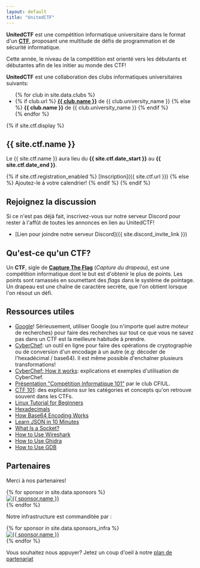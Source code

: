 ```yaml
---
layout: default
title: "UnitedCTF"
---
```


**UnitedCTF** est une compétition informatique universitaire dans le format d'un **[CTF](#quest-ce-quun-ctf)**, proposant une multitude de défis de programmation et de sécurité informatique.

Cette année, le niveau de la compétition est orienté vers les débutants et débutantes afin de les initier au monde des CTF!

**UnitedCTF** est une collaboration des clubs informatiques universitaires suivants:
<ul>  
  {% for club in site.data.clubs %}
  <li>
    {% if club.url %}
      <b><a href="{{ club.url }}">{{ club.name }}</a></b> de {{ club.university_name }}
    {% else %}
      <b>{{ club.name }}</b> de {{ club.university_name }}
    {% endif %}
  </li>
  {% endfor %}
</ul>

{% if site.ctf.display %}

## {{ site.ctf.name }}

Le {{ site.ctf.name }} aura lieu du <b>{{ site.ctf.date_start }}</b> au <b>{{ site.ctf.date_end }}</b>.

{% if site.ctf.registration_enabled %}
 [Inscription]({{ site.ctf.url }})
{% else %}
Ajoutez-le à votre calendrier!
{% endif %}
{% endif %}

## Rejoignez la discussion

Si ce n'est pas déjà fait, inscrivez-vous sur notre serveur Discord pour rester à l'affût de toutes les annonces en lien au UnitedCTF!

- [Lien pour joindre notre serveur Discord]({{ site.discord_invite_link }})

## Qu'est-ce qu'un CTF?

Un **CTF**, sigle de **[Capture The Flag](https://fr.wikipedia.org/wiki/Capture_du_drapeau#En_s%C3%A9curit%C3%A9_de_l'information)** (_Capture du drapeau_), est une compétition informatique dont le but est d'obtenir le plus de points. Les points sont ramassés en soumettant des _flags_ dans le système de pointage. Un drapeau est une chaîne de caractère secrète, que l'on obtient lorsque l'on résout un défi.

## Ressources utiles

  <ul>
    <li><a href="https://www.google.com" target="_blank">Google</a>! Sérieusement, utiliser Google (ou n'importe quel autre moteur de recherches) pour faire des recherches sur tout ce que vous ne savez pas dans un CTF est la meilleure habitude à prendre.</li>
    <li><a href="https://gchq.github.io/CyberChef/" target="_blank">CyberChef</a>: un outil en ligne pour faire des
        opérations de cryptographie ou de conversion d'un encodage à un autre (e.g: décoder de l'hexadécimal / base64). Il
        est même possible d'enchaîner plusieurs transformations!</li>
    <li><a href="https://github.com/gchq/CyberChef#how-it-works" target="_blank">CyberChef: How it works</a>: explications
        et exemples d'utilisation de CyberChef.</li>
    <li><a href="https://docs.google.com/presentation/d/11IYBrpSES1l3gUTqPEQs7TsR9ngiUphuOWH0sBaxtKs/edit?usp=sharing"
            target="_blank">Présentation "Compétition Informatique 101"</a> par le club CFIUL.</li>
    <li><a href="https://ctf101.org/" target="_blank">CTF 101</a>: des explications sur les catégories et concepts qu'on
        retrouve souvent dans les CTFs.</li>
    <li><a href="https://ryanstutorials.net/linuxtutorial/" target="_blank">Linux Tutorial for Beginners</a></li>
    <li><a href="https://www.mathsisfun.com/hexadecimals.html" target="_blank">Hexadecimals</a></li>
    <li><a href="https://www.lifewire.com/base64-encoding-overview-1166412" target="_blank">How Base64 Encoding Works</a>
    </li>
    <li><a href="https://beginnersbook.com/2015/04/json-tutorial/" target="_blank">Learn JSON in 10 Minutes</a></li>
    <li><a href="https://docs.oracle.com/javase/tutorial/networking/sockets/definition.html" target="_blank">What Is a
            Socket?</a></li>
    <li><a href="https://www.varonis.com/blog/how-to-use-wireshark/" target="_blank">How to Use Wireshark</a></li>
    <li><a href="https://www.varonis.com/blog/how-to-use-ghidra" target="_blank">How to Use Ghidra</a></li>
    <li><a href="https://www.geeksforgeeks.org/gdb-step-by-step-introduction/" target="_blank">How to Use GDB</a></li>
  </ul>

## Partenaires

Merci à nos partenaires!

  <div class="sponsors">
  {% for sponsor in site.data.sponsors %}
    <div class="sponsor">
      <a href="{{ sponsor.url }}" target="_blank">
        <img width="{{ sponsor.image_width }}" src="{{ sponsor.image_url }}" alt="{{ sponsor.name }}"/>
      </a>
    </div>
  {% endfor %}
  </div>

  Notre infrastructure est commanditée par :
  <div class="sponsors">
  {% for sponsor in site.data.sponsors_infra %}
    <div class="sponsor">
      <a href="{{ sponsor.url }}" target="_blank">
        <img width="{{ sponsor.image_width }}" src="{{ sponsor.image_url }}" alt="{{ sponsor.name }}"/>
      </a>
    </div>
  {% endfor %}
  </div>

Vous souhaitez nous appuyer? Jetez un coup d'oeil à notre <a href="/UnitedCTF-Plan-Partenariat.pdf" target="_blank">plan de partenariat</a>
